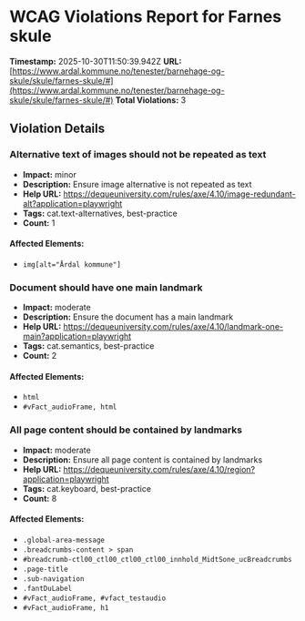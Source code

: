 # WCAG Violations Report for Farnes skule

**Timestamp:** 2025-10-30T11:50:39.942Z
**URL:** [https://www.ardal.kommune.no/tenester/barnehage-og-skule/skule/farnes-skule/#](https://www.ardal.kommune.no/tenester/barnehage-og-skule/skule/farnes-skule/#)
**Total Violations:** 3

## Violation Details

### Alternative text of images should not be repeated as text

- **Impact:** minor
- **Description:** Ensure image alternative is not repeated as text
- **Help URL:** https://dequeuniversity.com/rules/axe/4.10/image-redundant-alt?application=playwright
- **Tags:** cat.text-alternatives, best-practice
- **Count:** 1

#### Affected Elements:

- `img[alt="Årdal kommune"]`

### Document should have one main landmark

- **Impact:** moderate
- **Description:** Ensure the document has a main landmark
- **Help URL:** https://dequeuniversity.com/rules/axe/4.10/landmark-one-main?application=playwright
- **Tags:** cat.semantics, best-practice
- **Count:** 2

#### Affected Elements:

- `html`
- `#vFact_audioFrame, html`

### All page content should be contained by landmarks

- **Impact:** moderate
- **Description:** Ensure all page content is contained by landmarks
- **Help URL:** https://dequeuniversity.com/rules/axe/4.10/region?application=playwright
- **Tags:** cat.keyboard, best-practice
- **Count:** 8

#### Affected Elements:

- `.global-area-message`
- `.breadcrumbs-content > span`
- `#breadcrumb-ctl00_ctl00_ctl00_ctl00_innhold_MidtSone_ucBreadcrumbs`
- `.page-title`
- `.sub-navigation`
- `.fantDuLabel`
- `#vFact_audioFrame, #vfact_testaudio`
- `#vFact_audioFrame, h1`
